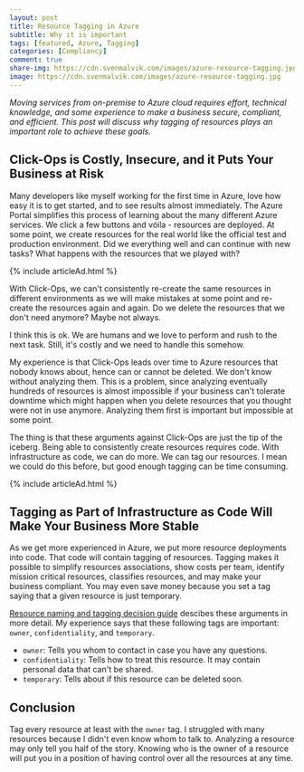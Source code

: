 ```yaml
---
layout: post
title: Resource Tagging in Azure
subtitle: Why it is important
tags: [featured, Azure, Tagging]
categories: [Compliancy]
comment: true
share-img: https://cdn.svenmalvik.com/images/azure-resource-tagging.jpg
image: https://cdn.svenmalvik.com/images/azure-resource-tagging.jpg
---
```


*Moving services from on-premise to Azure cloud requires effort, technical knowledge, and some experience to make a business secure, compliant, and efficient. This post will discuss why tagging of resources plays an important role to achieve these goals.*

## Click-Ops is Costly, Insecure, and it Puts Your Business at Risk

Many developers like myself working for the first time in Azure, love how easy it is to get started, and to see results almost immediately. The Azure Portal simplifies this process of learning about the many different Azure services. We click a few buttons and vóila - resources are deployed. At some point, we create resources for the real world like the official test and production environment. Did we everything well and can continue with new tasks? What happens with the resources that we played with?

{% include articleAd.html %}

With Click-Ops, we can't consistently re-create the same resources in different environments as we will make mistakes at some point and re-create the resources again and again. Do we delete the resources that we don't need anymore? Maybe not always.

I think this is ok. We are humans and we love to perform and rush to the next task. Still, it's costly and we need to handle this somehow.

My experience is that Click-Ops leads over time to Azure resources that nobody knows about, hence can or cannot be deleted. We don't know without analyzing them. This is a problem, since analyzing eventually hundreds of resources is almost impossible if your business can't tolerate downtime which might happen when you delete resources that you thought were not in use anymore. Analyzing them first is important but impossible at some point.

The thing is that these arguments against Click-Ops are just the tip of the iceberg. Being able to consistently create resources requires code. With infrastructure as code, we can do more. We can tag our resources. I mean we could do this before, but good enough tagging can be time consuming.

{% include articleAd.html %}

## Tagging as Part of Infrastructure as Code Will Make Your Business More Stable

As we get more experienced in Azure, we put more resource deployments into code. That code will contain tagging of resources. Tagging makes it possible to simplify resources associations, show costs per team, identify mission critical resources, classifies resources, and may make your business compliant. You may even save money because you set a tag saying that a given resource is just temporary.

[Resource naming and tagging decision guide](https://docs.microsoft.com/en-us/azure/cloud-adoption-framework/decision-guides/resource-tagging/) descibes these arguments in more detail. My experience says that these following tags are important: `owner`, `confidentiality`, and `temporary`.

- `owner`: Tells you whom to contact in case you have any questions.
- `confidentiality`: Tells how to treat this resource. It may contain personal data that can't be shared.
- `temporary`: Tells about if this resource can be deleted soon.

## Conclusion

Tag every resource at least with the `owner` tag. I struggled with many resources because I didn't even know whom to talk to. Analyzing a resource may only tell you half of the story. Knowing who is the owner of a resource will put you in a position of having control over all the resources at any time.
